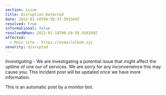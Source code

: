 ```yaml
---
section: issue
title: Disruption Detected
date: 2022-01-18T08:58:37.591504Z
resolved: true
informational: false
resolvedWhen: 2022-01-18T08:59:58.558209Z
affected:
  - Main site - https://esmailelbob.xyz
severity: disrupted
---
```

*Investigating* - We are investigating a potential issue that might affect the uptime of one our of services. We are sorry for any inconvenience this may cause you. This incident post will be updated once we have more information.

This is an automatic post by a monitor bot.
        